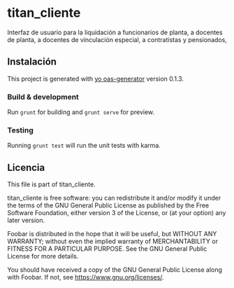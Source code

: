 # titan_cliente
Interfaz de usuario para la liquidación a funcionarios de planta, a docentes de planta, a docentes de vinculación especial, a contratistas y pensionados,  

## Instalación

This project is generated with [yo oas-generator](https://github.com/fabianLeon/oas)
version 0.1.3.

### Build & development

Run `grunt` for building and `grunt serve` for preview.

### Testing

Running `grunt test` will run the unit tests with karma.


## Licencia

This file is part of titan_cliente.

titan_cliente is free software: you can redistribute it and/or modify
it under the terms of the GNU General Public License as published by
the Free Software Foundation, either version 3 of the License, or
(at your option) any later version.

Foobar is distributed in the hope that it will be useful,
but WITHOUT ANY WARRANTY; without even the implied warranty of
MERCHANTABILITY or FITNESS FOR A PARTICULAR PURPOSE.  See the
GNU General Public License for more details.

You should have received a copy of the GNU General Public License
along with Foobar.  If not, see <https://www.gnu.org/licenses/>.
